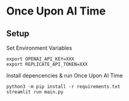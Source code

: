 # Once Upon AI Time

## Setup

Set Environment Variables

```
export OPENAI_API_KEY=XXX
export REPLICATE_API_TOKEN=XXX
```

Install depencencies & run Once Upon AI Time

```
python3 -m pip install -r requirements.txt
streamlit run main.py
```
